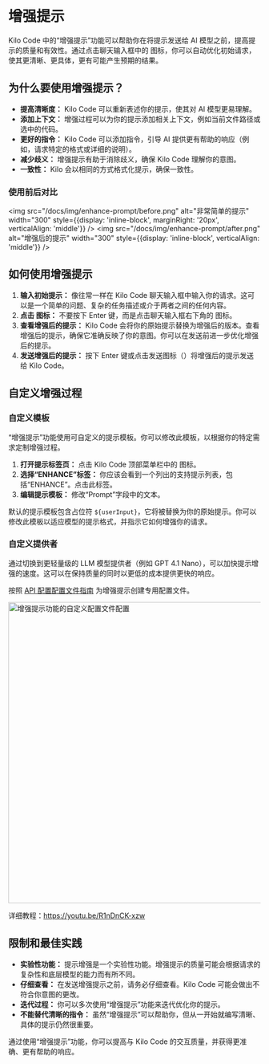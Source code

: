 # 增强提示

Kilo Code 中的“增强提示”功能可以帮助你在将提示发送给 AI 模型之前，提高提示的质量和有效性。通过点击聊天输入框中的 <Codicon name="sparkle" /> 图标，你可以自动优化初始请求，使其更清晰、更具体，更有可能产生预期的结果。

## 为什么要使用增强提示？

*   **提高清晰度：** Kilo Code 可以重新表述你的提示，使其对 AI 模型更易理解。
*   **添加上下文：** 增强过程可以为你的提示添加相关上下文，例如当前文件路径或选中的代码。
*   **更好的指令：** Kilo Code 可以添加指令，引导 AI 提供更有帮助的响应（例如，请求特定的格式或详细的说明）。
*   **减少歧义：** 增强提示有助于消除歧义，确保 Kilo Code 理解你的意图。
*   **一致性：** Kilo 会以相同的方式格式化提示，确保一致性。

### 使用前后对比

<img src="/docs/img/enhance-prompt/before.png" alt="非常简单的提示" width="300" style={{display: 'inline-block', marginRight: '20px', verticalAlign: 'middle'}} />
<img src="/docs/img/enhance-prompt/after.png" alt="增强后的提示" width="300" style={{display: 'inline-block', verticalAlign: 'middle'}} />

## 如何使用增强提示

1.  **输入初始提示：** 像往常一样在 Kilo Code 聊天输入框中输入你的请求。这可以是一个简单的问题、复杂的任务描述或介于两者之间的任何内容。
2.  **点击 <Codicon name="sparkle" /> 图标：** 不要按下 Enter 键，而是点击聊天输入框右下角的 <Codicon name="sparkle" /> 图标。
3.  **查看增强后的提示：** Kilo Code 会将你的原始提示替换为增强后的版本。查看增强后的提示，确保它准确反映了你的意图。你可以在发送前进一步优化增强后的提示。
4.  **发送增强后的提示：** 按下 Enter 键或点击发送图标（<Codicon name="send" />）将增强后的提示发送给 Kilo Code。

## 自定义增强过程

### 自定义模板

“增强提示”功能使用可自定义的提示模板。你可以修改此模板，以根据你的特定需求定制增强过程。

1.  **打开提示标签页：** 点击 Kilo Code 顶部菜单栏中的 <Codicon name="notebook" /> 图标。
2.  **选择“ENHANCE”标签：** 你应该会看到一个列出的支持提示列表，包括“ENHANCE”。点击此标签。
3.  **编辑提示模板：** 修改“Prompt”字段中的文本。

默认的提示模板包含占位符 `${userInput}`，它将被替换为你的原始提示。你可以修改此模板以适应模型的提示格式，并指示它如何增强你的请求。

### 自定义提供者

通过切换到更轻量级的 LLM 模型提供者（例如 GPT 4.1 Nano），可以加快提示增强的速度。这可以在保持质量的同时以更低的成本提供更快的响应。

按照 [API 配置配置文件指南](/features/api-configuration-profiles) 为增强提示创建专用配置文件。

<img src="/docs/img/enhance-prompt/custom-enhance-profile.png" alt="增强提示功能的自定义配置文件配置" width="600" />

详细教程：https://youtu.be/R1nDnCK-xzw

## 限制和最佳实践

*   **实验性功能：** 提示增强是一个实验性功能。增强提示的质量可能会根据请求的复杂性和底层模型的能力而有所不同。
*   **仔细查看：** 在发送增强提示之前，请务必仔细查看。Kilo Code 可能会做出不符合你意图的更改。
*   **迭代过程：** 你可以多次使用“增强提示”功能来迭代优化你的提示。
*   **不能替代清晰的指令：** 虽然“增强提示”可以帮助你，但从一开始就编写清晰、具体的提示仍然很重要。

通过使用“增强提示”功能，你可以提高与 Kilo Code 的交互质量，并获得更准确、更有帮助的响应。